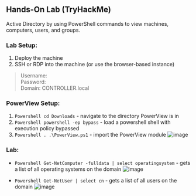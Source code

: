 ## Hands-On Lab (TryHackMe)
Active Directory by using PowerShell commands to view machines, computers, users, and groups.

### Lab Setup:
1. Deploy the machine
2. SSH or RDP into the machine (or use the browser-based instance)
> Username:  
Password:  
Domain: CONTROLLER.local

### PowerView Setup:
1. ```Powershell cd Downloads``` - navigate to the directory PowerView is in
2. ```Powershell powershell -ep bypass``` - load a powershell shell with execution policy bypassed
3. ```Powershell . .\PowerView.ps1``` - import the PowerView module
![image](https://user-images.githubusercontent.com/35620941/149575780-70ca473b-442a-47f1-858c-4cbd82e6ee4e.png)

### Lab:
- ```Powershell Get-NetComputer -fulldata | select operatingsystem``` - gets a list of all operating systems on the domain
![image](https://user-images.githubusercontent.com/35620941/149576088-bb27894e-6ec1-4ea1-896a-8f348b24c345.png)

- ```Powershell Get-NetUser | select cn``` - gets a list of all users on the domain
![image](https://user-images.githubusercontent.com/35620941/149576135-9ad0eb5c-1268-46d3-b6a2-fcd4b4874583.png)
